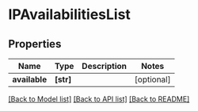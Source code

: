 # IPAvailabilitiesList


## Properties
Name | Type | Description | Notes
------------ | ------------- | ------------- | -------------
**available** | **[str]** |  | [optional] 

[[Back to Model list]](../README.md#documentation-for-models) [[Back to API list]](../README.md#documentation-for-api-endpoints) [[Back to README]](../README.md)


